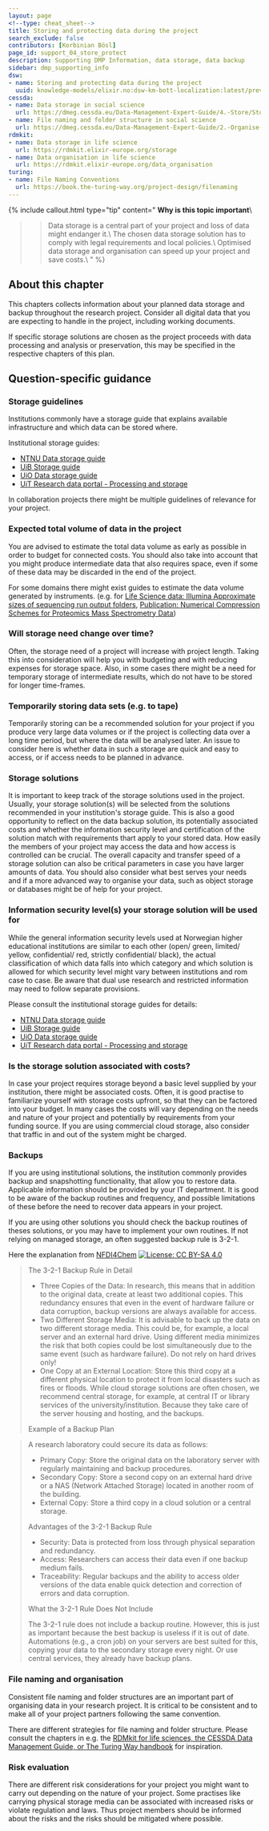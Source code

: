 ```yaml
---
layout: page
<!--type: cheat_sheet-->
title: Storing and protecting data during the project
search_exclude: false
contributors: [Korbinian Bösl]
page_id: support_04_store_protect
description: Supporting DMP Information, data storage, data backup
sidebar: dmp_supporting_info
dsw:
- name: Storing and protecting data during the project
  uuid: knowledge-models/elixir.no:dsw-km-bott-localization:latest/preview?questionUuid=b11a3987-d7fa-4e9e-9ab5-48a6f2ffc2b0
cessda:
- name: Data storage in social science
  url: https://dmeg.cessda.eu/Data-Management-Expert-Guide/4.-Store/Storage
- name: File naming and folder structure in social science
  url: https://dmeg.cessda.eu/Data-Management-Expert-Guide/2.-Organise-Document/Designing-a-data-file-structure
rdmkit:
- name: Data storage in life science
  url: https://rdmkit.elixir-europe.org/storage
- name: Data organisation in life science
  url: https://rdmkit.elixir-europe.org/data_organisation
turing:
- name: File Naming Conventions
  url: https://book.the-turing-way.org/project-design/filenaming
---
```


{% include callout.html type="tip" content="
**Why is this topic important**\\
>> Data storage is a central part of your project and loss of data might endanger it.\\
>> The chosen data storage solution has to comply with legal requirements and local policies.\\
>> Optimised data storage and organisation can speed up your project and save costs.\\
" %}

## About this chapter
This chapters collects information about your planned data storage and backup throughout the research project. Consider all digital data that you are expecting to handle in the project, including working documents.

If specific storage solutions are chosen as the project proceeds with data processing and analysis or preservation, this may be specified in the respective chapters of this plan.

## Question-specific guidance

### Storage guidelines
Institutions commonly have a storage guide that explains available infrastructure and which data can be stored where.

Institutional storage guides:
* [NTNU Data storage guide](https://i.ntnu.no/wiki/-/wiki/English/Data+storage+guide)
* [UiB Storage guide](https://www.uib.no/en/foremployees/153608/storage-guide)
* [UiO Data storage guide](https://www.uio.no/english/services/it/security/lsis/storage-guide.html)
* [UiT Research data portal - Processing and storage](https://en.uit.no/research/research-dataportal/art?p_document_id=729174)

In collaboration projects there might be multiple guidelines of relevance for your project.

### Expected total volume of data in the project
You are advised to estimate the total data volume as early as possible in order to budget for connected costs. You should also take into account that you might produce intermediate data that also requires space, even if some of these data may be discarded in the end of the project.

For some domains there might exist guides to estimate the data volume generated by instruments. (e.g. for [Life Science data: Illumina  Approximate sizes of sequencing run output folders](https://support.illumina.com/bulletins/2018/01/approximate-sizes-of-sequencing-run-output-folders.html), [Publication: Numerical Compression Schemes for Proteomics Mass Spectrometry Data](https://doi.org/10.1074/mcp.O114.037879))

### Will storage need change over time?

Often, the storage need of a project will increase with project length. Taking this into consideration will help you with budgeting and with reducing expenses for storage space. Also, in some cases there might be a need for temporary storage of intermediate results, which do not have to be stored for longer time-frames.

### Temporarily storing data sets (e.g. to tape)
Temporarily storing can be a recommended solution for your project if you produce very large data volumes or if the project is collecting data over a long time period, but where the data will be analysed later. 
An issue to consider here is whether data in such a storage are quick and easy to access, or if access needs to be planned in advance.

### Storage solutions
It is important to keep track of the storage solutions used in the project. Usually, your storage solution(s) will be selected from the solutions recommended in your institution's storage guide. This is also a good opportunity to reflect on the data backup solution, its potentially associated costs and whether the information security level and certification of the solution match with requirements thart apply to your stored data. 
How easily the members of your project may access the data and how access is controlled can be crucial. The overall capacity and transfer speed of a storage solution can also be critical parameters in case you have larger amounts of data.
You should also consider what best serves your needs and if a more advanced way to organise your data, such as object storage or databases might be of help for your project.

### Information security level(s) your storage solution will be used for
While the general information security levels used at Norwegian higher educational institutions are similar to each other (open/ green, limited/ yellow, confidential/ red, strictly confidential/ black), the actual classification of which data falls into which category and which solution is allowed for which security level might vary between institutions and rom case to case. Be aware that dual use research and restricted information may need to follow separate provisions.

Please consult the institutional storage guides for details:
* [NTNU Data storage guide](https://i.ntnu.no/wiki/-/wiki/English/Data+storage+guide)
* [UiB Storage guide](https://www.uib.no/en/foremployees/153608/storage-guide)
* [UiO Data storage guide](https://www.uio.no/english/services/it/security/lsis/storage-guide.html)
* [UiT Research data portal - Processing and storage](https://en.uit.no/research/research-dataportal/art?p_document_id=729174)

### Is the storage solution associated with costs?
In case your project requires storage beyond a basic level supplied by your institution, there might be associated costs. Often, it is good practise to familiarize yourself with storage costs upfront, so that they can be factored into your budget. In many cases the costs will vary depending on the needs and nature of your project and potentially by requirements from your funding source. If you are using commercial cloud storage, also consider that traffic in and out of the system might be charged.

### Backups
If you are using institutional solutions, the institution commonly provides backup and snapshotting functionality, that allow you to restore data. Applicable information should be provided by your IT department. It is good to be aware of the backup routines and frequency, and possible limitations of these before the need to recover data appears in your project.

If you are using other solutions you should check the backup routines of theses solutions, or you may have to implement your own routines.
If not relying on managed storage, an often suggested backup rule is 3-2-1.

Here the explanation from [NFDI4Chem](https://www.nfdi4chem.de/3-2-1-rule/) [![License: CC BY-SA 4.0](https://img.shields.io/badge/License-CC_BY--SA_4.0-lightgrey.svg)](https://creativecommons.org/licenses/by-sa/4.0/)
> The 3-2-1 Backup Rule in Detail
> * Three Copies of the Data: In research, this means that in addition to the original data, create at least two additional copies. This redundancy ensures that even in the event of hardware failure or data corruption, backup versions are always available for access.
> * Two Different Storage Media: It is advisable to back up the data on two different storage media. This could be, for example, a local server and an external hard drive. Using different media minimizes the risk that both copies could be lost simultaneously due to the same event (such as hardware failure). Do not rely on hard drives only!
> * One Copy at an External Location: Store this third copy at a different physical location to protect it from local disasters such as fires or floods. While cloud storage solutions are often chosen, we recommend central storage, for example, at central IT or library services of the university/institution. Because they take care of the server housing and hosting, and the backups.
>
> Example of a Backup Plan

> A research laboratory could secure its data as follows:
> * Primary Copy: Store the original data on the laboratory server with regularly maintaining and backup procedures.
> * Secondary Copy: Store a second copy on an external hard drive or a NAS (Network Attached Storage) located in another room of the building.
> * External Copy: Store a third copy in a cloud solution or a central storage.
>
> Advantages of the 3-2-1 Backup Rule
> * Security: Data is protected from loss through physical separation and redundancy.
> * Access: Researchers can access their data even if one backup medium fails.
> * Traceability: Regular backups and the ability to access older versions of the data enable quick detection and correction of errors and data corruption.
>
> What the 3-2-1 Rule Does Not Include
>
> The 3-2-1 rule does not include a backup routine. However, this is just as important because the best backup is useless if it is out of date. Automations (e.g., a cron job) on your servers are best suited for this, copying your data to the secondary storage every night. Or use central services, they already have backup plans.

### File naming and organisation
Consistent file naming and folder structures are an important part of organising data in your research project. It is critical to be consistent and to make all of your project partners following the same convention.

There are different strategies for file naming and folder structure. Please consult the chapters in e.g. the [RDMkit for life sciences, the CESSDA Data Management Guide, or The Turing Way handbook](support_04_store_protect#further-resources) for inspiration.

### Risk evaluation
There are different risk considerations for your project you might want to carry out depending on the nature of your project. Some practises like carrying physical storage media can be associated with increased risks or violate regulation and laws. Thus project members should be informed about the risks and the risks should be mitigated where possible.
